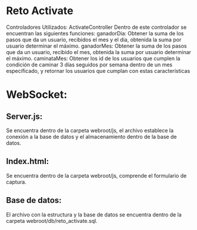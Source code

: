 # Reto Activate

Controladores Utilizados:
ActivateController 
Dentro de este controlador se encuentran las siguientes funciones:
ganadorDia:
Obtener la suma de los pasos que da un usuario, recibidos el mes y el dia, obtenida la suma por usuario determinar el máximo.
ganadorMes:
Obtener la suma de los pasos que da un usuario, recibido el mes, obtenida la suma por usuario determinar el máximo.
caminataMes:
Obtener los id de los usuarios que cumplen la condición de caminar 3 días seguidos por semana dentro de un mes específicado, y retornar los usuarios que cumplan con estas características

# WebSocket:

## Server.js:
Se encuentra dentro de la carpeta webroot/js, el archivo establece la conexión a la base de datos y el almacenamiento dentro de la base de datos.

## Index.html:
Se encuentra dentro de la carpeta webroot/js, comprende el formulario de captura.


## Base de datos:
El archivo con la estructura y la base de datos se encuentra dentro de la carpeta webroot/db/reto_activate.sql.
